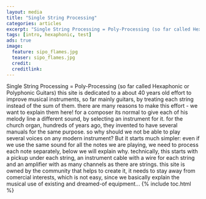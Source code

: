 ```yaml
---
layout: media
title: "Single String Processing"
categories: articles
excerpt: "Single String Processing = Poly-Processing (so far called Hexaphonic or Polyphonic Guitars)"
tags: [intro, hexaphonic, test]
ads: true
image:
  feature: sipo_flames.jpg
  teaser: sipo_flames.jpg
  credit: 
  creditlink: 
---
```


Single String Processing = Poly-Processing (so far called Hexaphonic or Polyphonic Guitars)
this site is dedicated to a about 40 years old effort to improve musical instruments, so far mainly guitars, by treating each string instead of the sum of them. there are many reasons to make this effort - we want to explain them here!
for a composer its normal to give each of his melody line a different sound, by selecting an instrument for it. for the church organ, hundreds of years ago, they invented to have several manuals for the same purpose. so why should we not be able to play several voices on any modern instrument? But it starts much simpler: even if we use the same sound for all the notes we are playing, we need to process each note separately, below we will explain why.
technically, this starts with a pickup under each string, an instrument cable with a wire for each string and an amplifier with as many channels as there are strings.
this site is owned by the community that helps to create it, it needs to stay away from comercial interests, which is not easy, since we basically explain the musical use of existing and dreamed-of equipment...
{% include toc.html %}
